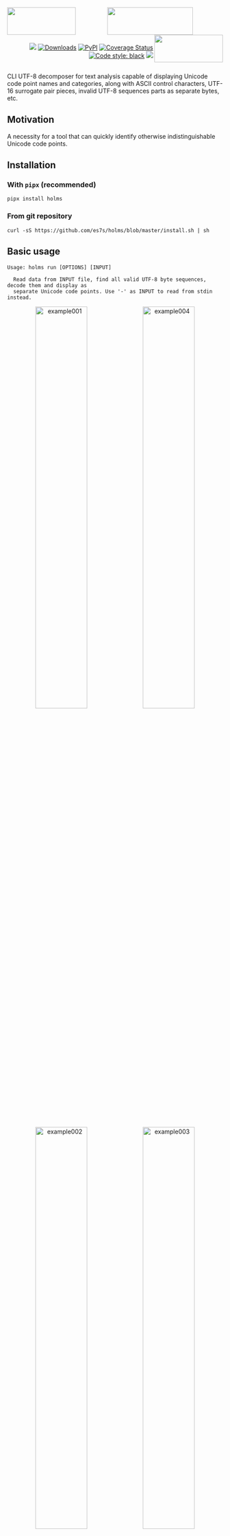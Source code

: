 <h1 align="center">
   <!-- es7s/holms -->
   <a href="##"><img align="left" src="https://s3.eu-north-1.amazonaws.com/dp2.dl/readme/es7s/holms/logo.png?v=2" width="160" height="64"></a>
   <a href="##"><img align="center" src="https://s3.eu-north-1.amazonaws.com/dp2.dl/readme/es7s/holms/label.png" width="200" height="64"></a>
   <a href="##"><img align="right" src="https://s3.eu-north-1.amazonaws.com/dp2.dl/readme/empty.png" width="160" height="64"></a>
</h1>
<div align="right">
 <a href="##"><img src="https://img.shields.io/badge/python-3.10-3776AB?logo=python&logoColor=white&labelColor=333333"></a>
 <a href="https://pepy.tech/project/holms/"><img alt="Downloads" src="https://pepy.tech/badge/holms"></a>
 <a href="https://pypi.org/project/holms/"><img alt="PyPI" src="https://img.shields.io/pypi/v/holms"></a>
 <a href='https://coveralls.io/github/es7s/holms?branch=master'><img src='https://coveralls.io/repos/github/es7s/holms/badge.svg?branch=master' alt='Coverage Status' /></a>
 <a href="https://github.com/psf/black"><img alt="Code style: black" src="https://img.shields.io/badge/code%20style-black-000000.svg"></a>
 <a href="##"><img src="https://wakatime.com/badge/user/8eb9e217-791b-436f-b729-81eb63e84b08/project/018b5923-4968-4029-ae8d-3776792f88d5.svg"></a>
</div>
<br>

CLI UTF-8 decomposer for text analysis capable of displaying Unicode code point
names and categories, along with ASCII control characters, UTF-16 surrogate pair
pieces, invalid UTF-8 sequences parts as separate bytes, etc.


Motivation
---------------------------

A necessity for a tool that can quickly identify otherwise indistinguishable
Unicode code points.


Installation
---------------------------
### With `pipx` (recommended)
    pipx install holms

### From git repository
    curl -sS https://github.com/es7s/holms/blob/master/install.sh | sh


Basic usage
---------------------------

    Usage: holms run [OPTIONS] [INPUT]
    
      Read data from INPUT file, find all valid UTF-8 byte sequences, decode them and display as
      separate Unicode code points. Use '-' as INPUT to read from stdin instead.

<div align="center">
  <img alt="example001" width="49%" src="https://github.com/es7s/holms/assets/50381946/c3046efa-7192-4318-9fd9-056848bfaf82">
  <img alt="example004" width="49%" src="https://github.com/es7s/holms/assets/50381946/4acb7cb3-e97b-4c27-829e-c78907787cb2">
  <img alt="example002" width="49%" src="https://github.com/es7s/holms/assets/50381946/6ce86749-b628-4313-8e81-713f44f40650">
  <img alt="example003" width="49%" src="https://github.com/es7s/holms/assets/50381946/b33abedb-6d4a-47b6-93b5-e54e5a385ae7">
</div>

<details>
   <summary>Plain text output</summary>
   <!-- @sub:example001.png.txt -->

      > holms run  -u - <<<'1₂³⅘↉⏨'
    
      0  U+  31 ▕ 1 ▏ Nd DIGIT ONE
      1  U+2082 ▕ ₂ ▏ No SUBSCRIPT TWO
      4  U+  B3 ▕ ³ ▏ No SUPERSCRIPT THREE
      6  U+2158 ▕ ⅘ ▏ No VULGAR FRACTION FOUR FIFTHS
      9  U+2189 ▕ ↉ ▏ No VULGAR FRACTION ZERO THIRDS
      c  U+23E8 ▕ ⏨ ▏ So DECIMAL EXPONENT SYMBOL

   <!-- @sub -->
   <!-- @sub:example004.png.txt -->

      > holms run  -u - <<<'🌯👄🤡🎈🐳🐍'
    
      00  U1F32F ▕🌯 ▏ So BURRITO
      04  U1F444 ▕👄 ▏ So MOUTH
      08  U1F921 ▕🤡 ▏ So CLOWN FACE
      0c  U1F388 ▕🎈 ▏ So BALLOON
      10  U1F433 ▕🐳 ▏ So SPOUTING WHALE
      14  U1F40D ▕🐍 ▏ So SNAKE

   <!-- @sub -->
   <!-- @sub:example002.png.txt -->

      > holms run  -u - <<<'aаͣāãâȧäåₐᵃａ'
    
      00  U+  61 ▕ a ▏ Ll LATIN SMALL LETTER A
      01  U+ 430 ▕ а ▏ Ll CYRILLIC SMALL LETTER A
      03  U+ 363 ▕  ͣ ▏ Mn COMBINING LATIN SMALL LETTER A
      05  U+ 101 ▕ ā ▏ Ll LATIN SMALL LETTER A WITH MACRON
      07  U+  E3 ▕ ã ▏ Ll LATIN SMALL LETTER A WITH TILDE
      09  U+  E2 ▕ â ▏ Ll LATIN SMALL LETTER A WITH CIRCUMFLEX
      0b  U+ 227 ▕ ȧ ▏ Ll LATIN SMALL LETTER A WITH DOT ABOVE
      0d  U+  E4 ▕ ä ▏ Ll LATIN SMALL LETTER A WITH DIAERESIS
      0f  U+  E5 ▕ å ▏ Ll LATIN SMALL LETTER A WITH RING ABOVE
      11  U+2090 ▕ ₐ ▏ Lm LATIN SUBSCRIPT SMALL LETTER A
      14  U+1D43 ▕ ᵃ ▏ Lm MODIFIER LETTER SMALL A
      17  U+FF41 ▕ａ ▏ Ll FULLWIDTH LATIN SMALL LETTER A

   <!-- @sub -->
   <!-- @sub:example003.png.txt -->

      > holms run  -u - <<<'%‰∞8᪲?¿‽⚠⚠️'
    
      00  U+  25 ▕ % ▏ Po PERCENT SIGN
      01  U+2030 ▕ ‰ ▏ Po PER MILLE SIGN
      04  U+221E ▕ ∞ ▏ Sm INFINITY
      07  U+  38 ▕ 8 ▏ Nd DIGIT EIGHT
      08  U+1AB2 ▕  ᪲ ▏ Mn COMBINING INFINITY
      0b  U+  3F ▕ ? ▏ Po QUESTION MARK
      0c  U+  BF ▕ ¿ ▏ Po INVERTED QUESTION MARK
      0e  U+203D ▕ ‽ ▏ Po INTERROBANG
      11  U+26A0 ▕ ⚠ ▏ So WARNING SIGN
      14  U+26A0 ▕ ⚠ ▏ So WARNING SIGN
      17  U+FE0F ▕  ️ ▏ Mn VARIATION SELECTOR-16

   <!-- @sub -->
</details> 


Buffering
---------------------------------

The application works in two modes: **buffered** (the default if INPUT is a
file) and **unbuffered** (default when reading from stdin). Options `-b`/`-u`
explicitly override output mode regardless of the default setting.

In **buffered** mode the result begins to appear only after EOF is encountered
(i.e., the WHOLE file has been read to the buffer). This is suitable for short
and predictable inputs and produces the most compact output with fixed column
sizes.

The **unbuffered** mode comes in handy when input is an endless piped stream:
the results will be displayed in real time, as soon as the type of each byte
sequence is determined, but the output column widths are not fixed and can vary
as the process goes further.

> Despite the name, the app actually uses tiny (4 bytes) input buffer, but it's
> the only way to handle UTF-8 stream and distinguish valid sequences from broken
> ones; in truly unbuffered mode the output would consist of ASCII-7 characters
> (`0x00`-`0x7F`) and unrecognized binary data (`0x80`-`0xFF`) only, which is not
> something the application was made for.


Configuration / Advanced usage
----------------------------------
[//]: # (@sub:help.txt)

    Options:
      -b, --buffered / -u, --unbuffered
                            Explicitly set to wait for EOF before processing the
                            output (buffered), or to stream the results in
                            parallel with reading, as soon as possible
                            (unbuffered). See BUFFERING section above for the
                            details.
      -m, --merge           Replace all sequences of repeating characters with one
                            of each, together with initial length of the sequence.
      -g, --group           Group the input by code points (=count unique), sort
                            descending and display counts instead of normal
                            output. Implies '--merge' and forces buffered ('-b')
                            mode. Specifying the option twice ('-gg') results in
                            grouping by code point category instead, while doing
                            it thrice ('-ggg') makes the app group the input by
                            super categories.
      -o, --oneline         Remove all newline characters (0x0a LINE FEED) from
                            the output.
      -f, --format          Comma-separated list of columns to show (order is
                            preserved). Run 'holms format' to see the details.
      -n, --names           Display names instead of abbreviations. Affects `cat`
                            and `block` columns, but only if column in question is
                            already present on the screen. Note that these columns
                            can still display only the beginning of the attribute,
                            unless '-r' is provided.
      -a, --all             Display ALL columns.
      -r, --rigid           By default some columns can be compressed beyond the
                            nominal width, if all current values fit and there is
                            still space left. This option disables column
                            shrinking (but they still will be expanded when
                            needed).
      --decimal             Use decimal byte offsets instead of hexadecimal.
      -?, --help            Show this message and exit.

[//]: # (@sub)

Examples
--------------------------

### Output column selection

Option `-f`/`--filter` can be used to specify what columns to display. As an
alternative, there is an `-a`/`--all` option that enables displaying of all
currently available columns.

<details>
  <summary><b>Column availability depending on operating mode</b></summary>

  <div align="center">
    <img alt="example010" src="https://github.com/es7s/holms/assets/50381946/99248798-aecc-4a23-8703-fb412367beaa">
  </div>
</details>

Also `-m`/`--merge` option is demonstrated, which tells the app to collapse
repetitive characters into one line of the output while counting them:

<div align="center">
  <img alt="example005" src="https://github.com/es7s/holms/assets/50381946/fbb5817e-92ff-47be-a249-c70e0aa10c71">
</div>

<details>
   <summary>Plain text output</summary>
   <!-- @sub:example005.png.txt -->

      > holms run -m  phpstan.txt
    
      000  U+2B ▕ + ▏ Sm     PLUS SIGN
      001+ U+2D ▕ - ▏ Pd 27× HYPHEN-MINUS
      01c  U+2B ▕ + ▏ Sm     PLUS SIGN
      01d  U+20 ▕ ␣ ▏ Zs     SPACE
      01e  U+2B ▕ + ▏ Sm     PLUS SIGN
      01f+ U+2D ▕ - ▏ Pd 27× HYPHEN-MINUS
      03a  U+2B ▕ + ▏ Sm     PLUS SIGN
      03b  U+ A ▕ ↵ ▏ Cc     ASCII C0 [LF] LINE FEED
      03c  U+7C ▕ | ▏ Sm     VERTICAL LINE
      03d+ U+20 ▕ ␣ ▏ Zs 27× SPACE
     ...

   <!-- @sub -->
</details>

### Reading from pipeline

There is an official Unicode Consortium data file included in the repository for
test purposes, named [confusables.txt](tests/data/confusables.txt). In the next
example we extract line **#3620** using `sed`, delete all TAB (`0x08`) characters
and feed the result to the application. The result demonstrates various Unicode
dot/bullet code points:

<div align="center">
    <img alt="example006" src="https://github.com/es7s/holms/assets/50381946/2e4882fb-ce04-4548-87e6-01ede829e350">
</div>

<details>
   <summary>Plain text output</summary>
   <!-- @sub:example006.png.txt -->

      > sed confusables.txt -Ee 'sg' -e '3620!d' |
        holms run  -
    
      00  U+  B7 ▕ · ▏ Po MIDDLE DOT
      02  U+1427 ▕ ᐧ ▏ Lo CANADIAN SYLLABICS FINAL MIDDLE DOT
      05  U+ 387 ▕ · ▏ Po GREEK ANO TELEIA
      07  U+2022 ▕ • ▏ Po BULLET
      0a  U+2027 ▕ ‧ ▏ Po HYPHENATION POINT
      0d  U+2219 ▕ ∙ ▏ Sm BULLET OPERATOR
      10  U+22C5 ▕ ⋅ ▏ Sm DOT OPERATOR
      13  U+30FB ▕・ ▏ Po KATAKANA MIDDLE DOT
      16  U10101 ▕ 𐄁 ▏ Po AEGEAN WORD SEPARATOR DOT
      1a  U+FF65 ▕ ･ ▏ Po HALFWIDTH KATAKANA MIDDLE DOT
      1d  U+   A ▕ ↵ ▏ Cc ASCII C0 [LF] LINE FEED

   <!-- @sub -->
</details>

### Code points / categories statistics

`-g`/`--group` option can be used to count unique code points, and to compute
the occurrence rate of each one:

<div align="center">
  <img alt="example008" src="https://github.com/es7s/holms/assets/50381946/f6e79865-a365-4e75-93d6-8390d5d82495">
</div>

<details>
   <summary>Plain text output</summary>
   <!-- @sub:example008.png.txt -->

      > holms run -g  ./tests/data/confusables.txt
    
     U+  20 ▕ ␣ ▏ Zs   13% ███ 62732× SPACE
     U+   9 ▕ ⇥ ▏ Cc  7.3% █▊  36745× ASCII C0 [HT] HORIZONTAL TABULATION
     U+  41 ▕ A ▏ Lu  6.1% █▍  30555× LATIN CAPITAL LETTER A
     U+  49 ▕ I ▏ Lu  5.2% █▏  26063× LATIN CAPITAL LETTER I
     U+  45 ▕ E ▏ Lu  5.0% █▏  24992× LATIN CAPITAL LETTER E
     U+  54 ▕ T ▏ Lu  3.7% ▉   18776× LATIN CAPITAL LETTER T
     U+  4C ▕ L ▏ Lu  3.7% ▉   18763× LATIN CAPITAL LETTER L
     U+200E ▕ ▯ ▏ Cf  3.7% ▉   18494× LEFT-TO-RIGHT MARK
     U+   A ▕ ↵ ▏ Cc  2.9% ▋   14609× ASCII C0 [LF] LINE FEED
     U+  43 ▕ C ▏ Lu  2.9% ▋   14450× LATIN CAPITAL LETTER C
     ...

   <!-- @sub -->
</details>

When used twice (`-gg`) or thrice (`-ggg`), the application groups the input by
code point category or code point super category, respectively, which can be used
e.g. for frequency domain analysis:

<div align="center">
  <img alt="example011" src="https://github.com/es7s/holms/assets/50381946/fa816966-dbd7-4e2b-9be4-3b10b6883672">
  <img alt="example012" src="https://github.com/es7s/holms/assets/50381946/873c2406-c1cd-4587-91b3-003bc3684c7c">
</div>

<details>
   <summary>Plain text output</summary>
   <!-- @sub:example011.png.txt -->

      > holms run -gg  ./tests/data/confusables.txt
    
       53% ██████████ 266233× Uppercase_Letter
       13% ██▎         62748× Space_Separator
       10% █▉          51356× Control
      8.5% █▌          42511× Decimal_Number
      3.7% ▋           18497× Format
      3.0% ▌           14832× Other_Letter
      2.0% ▎            9778× Math_Symbol
      1.8% ▎            9261× Close_Punctuation
      1.8% ▎            9259× Open_Punctuation
      1.5% ▎            7525× Other_Punctuation
     ...

   <!-- @sub -->
   <!-- @sub:example012.png.txt -->

      > holms run -ggg  ./tests/data/confusables.txt
    
       57% ██████████ 284074× Letter
       14% ██▍         69853× Other
       13% ██▏         62750× Separator
      8.5% █▌          42796× Number
      5.9% █           29571× Punctuation
      2.2% ▍           11072× Symbol
      0.2% ▏             965× Mark

   <!-- @sub -->
</details>

### In-place type highlighting

When `--format` is specified exactly as a single `char` column: `--format=char`,
the application omits all the columns and prints the original file contents,
while highligting each character with a color that indicates its' Unicode
category. 

> Note that ASCII control codes, as well as Unicode ones, are kept
untouched and invisible.

<div align="center">
  <img alt="example007" src="https://github.com/es7s/holms/assets/50381946/788df0cd-9681-41dd-82fd-d6f477e8c4ac">
</div>

<details>
   <summary>Plain text output</summary>
   <!-- @sub:example007.png.txt -->

      > sed chars.txt -nEe 1,12p |
        holms run --format=char  -
    
       ! " # $ % & ' ( ) * + , - . /
     0 1 2 3 4 5 6 7 8 9 : ; < = > ?
     @ A B C D E F G H I J K L M N O
     P Q R S T U V W X Y Z [ \ ] ^ _
     ` a b c d e f g h i j k l m n o
     p q r s t u v w x y z { | } ~
       ¡ ¢ £ ¤ ¥ ¦ § ¨ © ª « ¬ ­ ® ¯
     ° ± ² ³ ´ µ ¶ · ¸ ¹ º » ¼ ½ ¾ ¿
     À Á Â Ã Ä Å Æ Ç È É Ê Ë Ì Í Î Ï
     Ð Ñ Ò Ó Ô Õ Ö × Ø Ù Ú Û Ü Ý Þ ß
     à á â ã ä å æ ç è é ê ë ì í î ï
     ð ñ ò ó ô õ ö ÷ ø ù ú û ü ý þ ÿ

   <!-- @sub -->
</details>


ASCII latin letters (`A-Za-z`) are colored in 50% gray color instead of regular
white on purpose — this can be extremely helpful when the task is to find
non-ASCII character(s) in an massive text of plain ASCII ones, or vice versa.

Below is a real example of broken characters which are the result of two
operations being applied in the wrong order: *UTF-8 decoding* and *URL %-based
unescaping*. This error is different from incorrect codepage selection errors,
which mess up the whole text or a part of it; all byte sequences are valid UTF-8
encoded code points, but the result differs from the origin and is completely 
unreadable nevertheless.

<div align="center">
  <img alt="example015" src="https://github.com/es7s/holms/assets/50381946/6cead36b-f026-49cc-8ba7-49bb25dd1456">
</div>


### ASCII C0 / C1 details

While developing the application I encountered strange (as it seemed to be at
the beginning) behaviour of Python interpreter, which encoded C1 control bytes
as two bytes of UTF-8, while C0 control bytes were displayed as sole bytes, like
it would have been encoded in a plain ASCII. Then there was a bit of researching
done.

According to [ISO/IEC 6429 (ECMA-48)](https://www.iso.org/standard/12782.html),
there are two types of ASCII control codes (to be precise, much more, but for
our purposes it's mostly irrelevant) — C0 and C1. The first one includes ASCII
code points `0x00`-`0x1F` and `0x7F` (some authors also include a regular space
character `0x20` in this list), and the characteristic property of this type is
that all C0 code points are encoded in UTF-8 **exactly the same** as they do in
7-bit US-ASCII ([ISO/IEC 646](https://www.iso.org/standard/4777.html)). This
helps to disambiguate exactly what type of encoding is used even for broken byte
sequences, considering the task is to tell if a byte represents sole code point
or is actually a part of multibyte UTF-8 sequence.

However, C1 control codes are represented by `0x80`-`0x9F` bytes, which also are
valid bytes for multibyte UTF-8 sequences. In order to distinguish the first
type from the second UTF-8 encodes them as two-byte sequences instead (`0x80` →
`0xC280`, etc.); also this applies not only to control codes, but to all other
[ISO/IEC 8859](https://www.iso.org/standard/28245.html) code points starting
from `0x80`.

With this in mind, let's see how the application reflects these differences.
First command produces several 8-bit ASCII C1 control codes, which are
classified as raw binary/non-UTF-8 data, while the second command's output
consists of the very same code points but being encoded in UTF-8 (thanks to
Python's full transparent Unicode support, we don't even need to bother much
about the encodings and such):

<div align="center">
  <img alt="example013" src="https://github.com/es7s/holms/assets/50381946/b2045a2d-a544-4989-b8bd-a32c9d2a6e7a">
</div>

<details>
   <summary>Plain text output</summary>
   <!-- @sub:example013.png.txt -->

      > printf "\x80\x90\x9f" && python3 -c 'print("\x80\x90\x9f", end="")' |
        holms run --names --decimal --all  -
    
     ⏨0  #0   0x    80  --  ▕ ▯ ▏ NON UTF-8 BYTE 0x80                                      -- Binary
     ⏨1  #1   0x    90  --  ▕ ▯ ▏ NON UTF-8 BYTE 0x90                                      -- Binary
     ⏨2  #2   0x    9f  --  ▕ ▯ ▏ NON UTF-8 BYTE 0x9F                                      -- Binary
    
     ⏨3  #3   0x c2 80 U+80 ▕ ▯ ▏ ASCII C1 [PC] PADDING CHARACTER            Latin-1 Supplem‥ Control
     ⏨5  #4   0x c2 90 U+90 ▕ ▯ ▏ ASCII C1 [DCS] DEVICE CONTROL STRING       Latin-1 Supplem‥ Control
     ⏨7  #5   0x c2 9f U+9F ▕ ▯ ▏ ASCII C1 [APC] APPLICATION PROGRAM COMMAND Latin-1 Supplem‥ Control

   <!-- @sub -->
</details>

Legend
------------------

The image below illustrates the color scheme developed for the app specifically,
to simplify distinguishing code points of one category from others.

<div align="center">
  <img alt="example009" src="https://github.com/es7s/holms/assets/50381946/6f66a7cd-a74c-4eef-9827-cad6535f0ff0">
</div>

Most frequently encountering control codes also have a unique character
replacements, which allows to recognize them without reading the label or
memorizing code point identifiers:

<div align="center">
  <img alt="example014" src="https://github.com/es7s/holms/assets/50381946/efad7252-9628-4ff8-9c37-177cd7ec26f1">
</div>

Changelog
------------------

[CHANGES.rst](CHANGES.rst)

